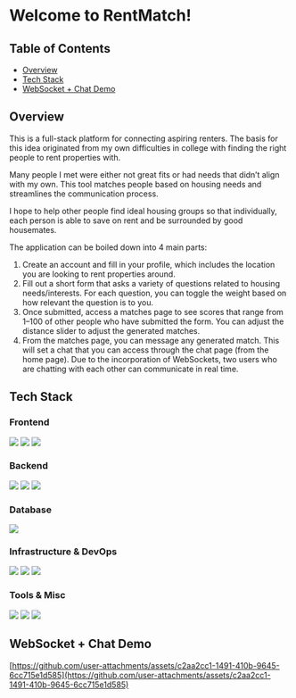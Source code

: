 # Welcome to RentMatch! 

## Table of Contents
- [Overview](#overview)
- [Tech Stack](#tech-stack)
- [WebSocket + Chat Demo](#websocket--chat-demo)

## Overview
This is a full-stack platform for connecting aspiring renters. The basis for this idea originated from my own difficulties in college with finding the right people to rent properties with. 

Many people I met were either not great fits or had needs that didn’t align with my own. This tool matches people based on housing needs and streamlines the communication process.

I hope to help other people find ideal housing groups so that individually, each person is able to save on rent and be surrounded by good housemates. 

The application can be boiled down into 4 main parts:
1. Create an account and fill in your profile, which includes the location you are looking to rent properties around.
2. Fill out a short form that asks a variety of questions related to housing needs/interests. For each question, you can toggle the weight based on how relevant the question is to you. 
3. Once submitted, access a matches page to see scores that range from 1–100 of other people who have submitted the form. You can adjust the distance slider to adjust the generated matches.
4. From the matches page, you can message any generated match. This will set a chat that you can access through the chat page (from the home page). Due to the incorporation of WebSockets, two users who are chatting with each other can communicate in real time.

## Tech Stack

### Frontend
<p>
  <img src="https://img.shields.io/badge/Next.js-000000?style=flat&logo=nextdotjs&logoColor=white" />
  <img src="https://img.shields.io/badge/TypeScript-3178C6?style=flat&logo=typescript&logoColor=white" />
  <img src="https://img.shields.io/badge/Tailwind_CSS-06B6D4?style=flat&logo=tailwind-css&logoColor=white" />
</p>

### Backend
<p>
  <img src="https://img.shields.io/badge/Spring%20Boot-6DB33F?style=flat&logo=spring-boot&logoColor=white" />
  <img src="https://img.shields.io/badge/Java-ED8B00?style=flat&logo=openjdk&logoColor=white" />
  <img src="https://img.shields.io/badge/WebSockets-010101?style=flat&logo=websocket&logoColor=white" />
</p>

### Database
<p>
  <img src="https://img.shields.io/badge/MySQL-4479A1?style=flat&logo=mysql&logoColor=white" />
</p>

### Infrastructure & DevOps
<p>
  <img src="https://img.shields.io/badge/Docker-2496ED?style=flat&logo=docker&logoColor=white" />
  <img src="https://img.shields.io/badge/NGINX-009639?style=flat&logo=nginx&logoColor=white" />
  <img src="https://img.shields.io/badge/AWS-232F3E?style=flat&logo=amazon-aws&logoColor=white" />
</p>

### Tools & Misc
<p>
  <img src="https://img.shields.io/badge/Postman-FF6C37?style=flat&logo=postman&logoColor=white" />
  <img src="https://img.shields.io/badge/Git-F05032?style=flat&logo=git&logoColor=white" />
  <img src="https://img.shields.io/badge/GitHub-181717?style=flat&logo=github&logoColor=white" />
</p>

## WebSocket + Chat Demo
[https://github.com/user-attachments/assets/c2aa2cc1-1491-410b-9645-6cc715e1d585](https://github.com/user-attachments/assets/c2aa2cc1-1491-410b-9645-6cc715e1d585)
